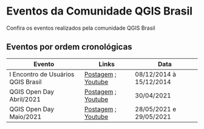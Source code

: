 # Eventos da Comunidade QGIS Brasil

Confira os eventos realizados pela comunidade QGIS Brasil

## Eventos por ordem cronológicas

Evento | Links | Data 
------- | ----- | ---- 
I Encontro de Usuários QGIS Brasil | [Postagem](http://qgisbrasil.org/i-encontro-brasileiro-de-usuarios-qgis) ; [Youtube](https://www.youtube.com/playlist?list=PLzKam0lvXwoqu-RWS59dXfp3DQL-vNK3d) | 08/12/2014 à 15/12/2014
QGIS Open Day Abril/2021 | [Postagem](http://qgisbrasil.org/2021/04/18/qgisbr-no-qgis-open-day-abril-2021/) ; [Youtube](https://www.youtube.com/playlist?list=PLzKam0lvXwoo4x4fgF09ucylbQBxwdCGK) | 30/04/2021
QGIS Open Day Maio/2021 | [Postagem](http://qgisbrasil.org/2021/05/12/qgis-open-day-maio-2021/) ; [Youtube](https://www.youtube.com/playlist?list=PLzKam0lvXwoolBvjhNTouEszT7N63u52h) | 28/05/2021 e 29/05/2021
